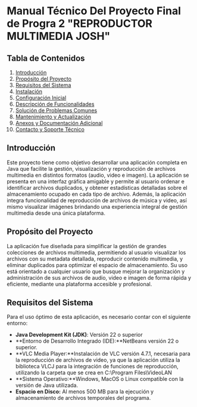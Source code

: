 # Manual Técnico Del Proyecto Final de Progra 2 "REPRODUCTOR MULTIMEDIA JOSH"

## Tabla de Contenidos
1. [Introducción](#introducción)
2. [Propósito del Proyecto](#proposito-del-proyecto)
3. [Requisitos del Sistema](#requisitos-del-sistema)
4. [Instalación](#instalación)
5. [Configuración Inicial](#configuración-inicial)
6. [Descripción de Funcionalidades](#descripción-de-funcionalidades)
7. [Solución de Problemas Comunes](#solución-de-problemas-comunes)
8. [Mantenimiento y Actualización](#mantenimiento-y-actualización)
9. [Anexos y Documentación Adicional](#anexos-y-documentación-adicional)
10. [Contacto y Soporte Técnico](#contacto-y-soporte-técnico)

## Introducción
Este proyecto tiene como objetivo desarrollar una aplicación completa en Java que facilite la gestión, 
visualización y reproducción de archivos multimedia en distintos formatos (audio, video e imagen). La 
aplicación se presenta en una interfaz gráfica amigable y permite al usuario ordenar e identificar 
archivos duplicados, y obtener estadísticas detalladas sobre el almacenamiento ocupado en cada tipo 
de archivo. Además, la aplicación integra funcionalidad de reproducción de archivos de música y video,
así mismo visualizar imágenes brindando una experiencia integral de gestión multimedia desde una 
única plataforma.

## Propósito del Proyecto
La aplicación fue diseñada para simplificar la gestión de grandes colecciones de archivos multimedia, 
permitiendo al usuario visualizar los archivos con su metadata detallada, reproducir contenido 
multimedia, y eliminar duplicados para optimizar el espacio de almacenamiento. Su uso está orientado 
a cualquier usuario que busque mejorar la organización y administración de sus archivos de audio, video 
e imagen de forma rápida y eficiente, mediante una plataforma accesible y profesional.

## Requisitos del Sistema
Para el uso óptimo de esta aplicación, es necesario contar con el siguiente entorno:
- **Java Development Kit (JDK)**: Versión 22 o superior
- **Entorno de Desarrollo Integrado (IDE):**NetBeans versión 22 o superior.
- **VLC Media Player:**Instalación de VLC versión 4.7.1, necesaria para la reproducción de archivos 
de video, ya que la aplicación utiliza la biblioteca VLCJ para la integración de funciones de 
reproducción, utilizando la carpeta que se crea en C:\Program Files\VideoLAN
- **Sistema Operativo:**Windows, MacOS o Linux compatible con la versión de Java utilizada.
- **Espacio en Disco:** Al menos 500 MB para la ejecución y almacenamiento de archivos 
temporales del programa.


